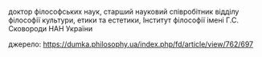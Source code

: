 ---
---

доктор філософських наук, старший науковий співробітник відділу філософії культури, етики та естетики, Інститут філософії імені Г.С. Сковороди НАН України

джерело: https://dumka.philosophy.ua/index.php/fd/article/view/762/697